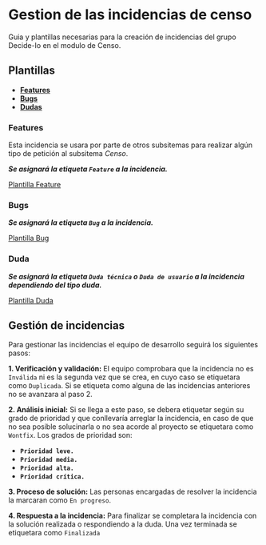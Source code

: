 # Gestion de las incidencias de censo

Guia y plantillas necesarias para la creación de incidencias del grupo Decide-Io en el modulo de Censo.

## Plantillas

* [**Features**](#features)
* [**Bugs**](#bugs)
* [**Dudas**](#duda)

### Features
Esta incidencia se usara por parte de otros subsitemas para realizar algún tipo de petición al subsitema *Censo*.

***Se asignará la etiqueta `Feature` a la incidencia.***

[Plantilla Feature](https://github.com/DECIDEIO-CENSO/decideio-censo/issues/new?template=propuesta-de-feature.md)

### Bugs

***Se asignará la etiqueta `Bug` a la incidencia.***

[Plantilla Bug](https://github.com/DECIDEIO-CENSO/decideio-censo/issues/new?template=informe-de-bug.md)

### Duda

***Se asignará la etiqueta `Duda técnica` o `Duda de usuario` a la incidencia dependiendo del tipo duda.***

[Plantilla Duda](https://github.com/DECIDEIO-CENSO/decideio-censo/issues/new?template=duda.md)

## Gestión de incidencias
Para gestionar las incidencias el equipo de desarrollo seguirá los siguientes pasos:


**1. Verificación y validación:**
El equipo comprobara que la incidencia no es `Inválida` ni es la segunda vez que se crea, en cuyo caso se etiquetara como `Duplicada`. Si se etiqueta como alguna de las incidencias anteriores no se avanzara al paso 2.

**2. Análisis inicial:**
Si se llega a este paso, se debera etiquetar según su grado de prioridad y que conllevaría arreglar la incidencia, en caso de que no sea posible solucinarla o no sea acorde al proyecto se etiquetara como `Wontfix`. Los grados de prioridad son:
 * **`Prioridad leve.`**
  * **`Prioridad media.`**
  * **`Prioridad alta.`**
  * **`Prioridad crítica.`**
  
**3. Proceso de solución:**
Las personas encargadas de resolver la incidencia la marcaran como `En progreso`.

**4. Respuesta a la incidencia:**
Para finalizar se completara la incidencia con la solución realizada o respondiendo a la duda. Una vez terminada se etiquetara como `Finalizada`

